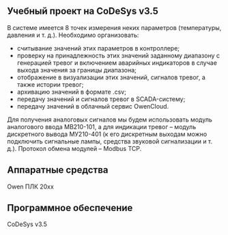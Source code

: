 ## Учебный проект на CoDeSys v3.5

В системе имеется 8 точек измерения неких параметров (температуры, давления и т. д.). Необходимо организовать:
- считывание значений этих параметров в контроллере;
- проверку на принадлежность этих значений заданному диапазону с генерацией тревог и включением аварийных индикаторов в случае выхода значения за границы диапазона;
- отображение в визуализации этих значений, сигналов тревог, а также истории тревог;
- архивацию значений в формате .csv;
- передачу значений и сигналов тревог в SCADA-систему;
- передачу значений в облачный сервис OwenCloud.

Для получения аналоговых сигналов мы будем использовать модуль аналогового ввода МВ210-101, 
а для индикации тревог – модуль дискретного вывода МУ210-401 (к его дискретным выходам можно подключить сигнальные лампы, 
средства звуковой сигнализации и т. д.). Протокол обмена модулей – Modbus TCP.

## Аппаратные средства
Owen ПЛК 20хх 

## Программное обеспечение
CoDeSys v3.5
